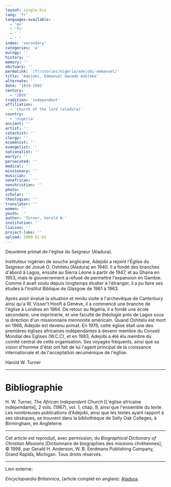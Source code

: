 ```yaml
---
layout: single-bio
lang: 'fr'
languages-available:
  - 'en'
  - 'fr'
  - ' '
  - ' '
index: 'secondary'
categories: 'a'
eulogy: ''
history: ''
memory: ''
obituary: ''
permalink: '/fr/stories/nigeria/adejobi-emmanuel/'
title: 'Adejobi, Emmanuel Owoade Adeleke'
alternate: ''
date: '1919-1991'
century:
  - '20th'
tradition: 'independent'
affiliation:
  - 'church of the lord (aladura)'
country:
  - 'nigeria'
ancient: ''
artist: ''
catechist: ''
clergy: ''
ecumenist: ''
evangelist: ''
nationalist: ''
martyr: ''
persecuted: ''
medical: ''
missionary: ''
musician: ''
nonafrican: ''
nonchristian: ''
photo: ''
scholar: ''
theologian: ''
translator: ''
women: ''
youth: ''
author: 'Turner, Harold W.'
institution: ''
liaison: ''
project-luke: ''
upload: 2000-01-01
---
```



Deuxième primat de l'église du Seigneur (Aladura).

Instituteur nigérien de souche anglicane, Adejobi a rejoint l'Église du Seigneur de Josué O. Oshitelu (Aladura) en 1940. Il a fondé des branches d'abord à Lagos, ensuite au Sierra Léone à partir de 1947, et au Ghana en 1953, mais le gouvernement a refusé de permettre l'expansion en Gambie. Comme il avait voulu depuis longtemps étudier à l'étranger, il a pu faire ses études à l'Institut Biblique de Glasgow de 1961 à 1963.

Après avoir évalué la situation et rendu visite à l'archevêque de Canterbury ainsi qu'a W. Visser't Hooft à Genève, il a commencé une branche de l'église à Londres en 1964. De retour au Nigéria, il a fondé une école secondaire, une imprimerie, et une faculté de théologie près de Lagos sous la direction d'un missionnaire mennonite américain. Quand Oshitelu est mort en 1966, Adejobi est devenu primat. En 1976, cette église était une des premières églises africaines indépendantes à devenir membre du Conseil Mondial des Eglises (W.C.C), et en 1983, Adejobi a été élu membre du comité central de cette organisation. Ses voyages fréquents, ainsi que sa vision d'homme d'état ont fait de lui l'agent principal de la croissance internationale et de l'acceptation œcuménique de l'église.

Harold W. Turner

---

# Bibliographie

H. W. Turner, *The African Independent Church* [L'église africaine indépendante], 2 vols. (1967), vol. 1, chap. 9, ainsi que l'ensemble du texte. Les nombreuses publications d'Adejobi, ainsi que les textes ayant rapport à ses obsèques, se trouvent dans la bibliothèque de Selly Oak Colleges, à Birmingham, en Angleterre.

---

Cet article est reproduit, avec permission, du *Biographical Dictionary of Christian Missions* [Dictionnaire de biographies des missions chrétiennes], © 1998, par Gerald H. Anderson, W. B. Eerdmans Publishing Company, Grand Rapids, Michigan. Tous droits réservés.

---

Lien externe:

*Encyclopaedia Britannica*, (article complet en anglais): [Aladura](http://www.britannica.com/EBchecked/topic/12038/Aladura).